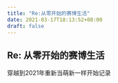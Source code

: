 ```yaml
---
title: "Re:从零开始的赛博生活"
date: 2021-03-17T18:13:52+08:00
draft: false
---
```


Re: 从零开始的赛博生活
--------------------

穿越到2021年重新当萌新一样开始记录
